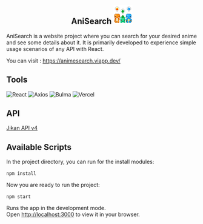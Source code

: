 <div align="center">
<h2>AniSearch <img src="./pokemon.gif" height="50"></h2>
</div>

AniSearch is a website project where you can search for your desired anime and see some details about it. It is primarily developed to experience simple usage scenarios of any API with React.

You can visit : https://animesearch.viapp.dev/

## Tools

![React](https://img.shields.io/badge/React-20232A?style=for-the-badge&logo=react&logoColor=61DAFB)
![Axios](https://img.shields.io/badge/axios-%23E34F26.svg?style=for-the-badge&logo=axios&logoColor=white)
![Bulma](https://img.shields.io/badge/Bulma-%231572B6.svg?style=for-the-badge&logo=bulma&logoColor=cyan)
![Vercel](https://img.shields.io/badge/vercel-%23323330.svg?style=for-the-badge&logo=Vercel&logoColor=%white)

## API

[Jikan API v4](https://jikan.moe/)

## Available Scripts

In the project directory, you can run for the install modules:

```
npm install
```

Now you are ready to run the project:

```
npm start
```

Runs the app in the development mode.\
Open [http://localhost:3000](http://localhost:3000) to view it in your browser.
